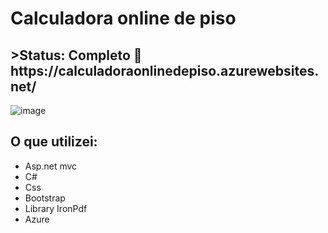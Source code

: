 <h1>Calculadora online de piso</h1>

<h2>>Status: Completo 🔗 https://calculadoraonlinedepiso.azurewebsites.net/</h2

![image](https://github.com/luizmarcelolm/CalculadoraOnlineDePiso/assets/109484017/66198122-8849-4a56-98e5-936269b262af)


<h2>O que utilizei:</h2>
<ul>
 <li>Asp.net mvc</li>
 <li>C#</li>
 <li>Css</li> 
 <li>Bootstrap</li>
 <li>Library IronPdf</li>
 <li>Azure</li>
</ul> 
